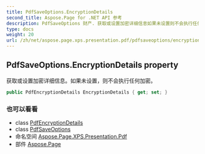 ```yaml
---
title: PdfSaveOptions.EncryptionDetails
second_title: Aspose.Page for .NET API 参考
description: PdfSaveOptions 财产. 获取或设置加密详细信息如果未设置则不会执行任何加密
type: docs
weight: 20
url: /zh/net/aspose.page.xps.presentation.pdf/pdfsaveoptions/encryptiondetails/
---
```

## PdfSaveOptions.EncryptionDetails property

获取或设置加密详细信息。如果未设置，则不会执行任何加密。

```csharp
public PdfEncryptionDetails EncryptionDetails { get; set; }
```

### 也可以看看

* class [PdfEncryptionDetails](../../pdfencryptiondetails/)
* class [PdfSaveOptions](../)
* 命名空间 [Aspose.Page.XPS.Presentation.Pdf](../../pdfsaveoptions/)
* 部件 [Aspose.Page](../../../)


